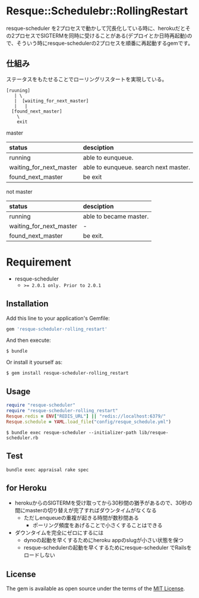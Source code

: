 # Resque::Schedulebr::RollingRestart
resque-scheduler を2プロセスで動かして冗長化している時に、herokuだとその2プロセスでSIGTERMを同時に受けることがある(デプロイとか日時再起動)ので、そういう時にresque-schedulerの2プロセスを順番に再起動するgemです。

## 仕組み
ステータスをもたせることでローリングリスタートを実現している。

```
[ruuning]
   | \
   |  [waiting_for_next_master]
   |   |
  [found_next_master]
    \
    exit
```

master

| status                  | desciption                            |
|:-|:-|
| running                 | able to eunqueue.                     |
| waiting_for_next_master | able to eunqueue. search next master. |
| found_next_master       | be exit                               |

not master

| status                  | desciption                            |
|:-|:-|
| running                 | able to became master.                |
| waiting_for_next_master | -                                     |
| found_next_master       | be exit.                              |

# Requirement
* resque-scheduler
  * `>= 2.0.1 only. Prior to 2.0.1`

## Installation

Add this line to your application's Gemfile:

```ruby
gem 'resque-scheduler-rolling_restart'
```

And then execute:

    $ bundle

Or install it yourself as:

    $ gem install resque-scheduler-rolling_restart

## Usage
```lib/resque-scheduler.rb
require "resque-scheduler"
require "resque-scheduler-rolling_restart"
Resque.redis = ENV["REDIS_URL"] || "redis://localhost:6379/"
Resque.schedule = YAML.load_file("config/resque_schedule.yml")
```

    $ bundle exec resque-scheduler --initializer-path lib/resque-scheduler.rb

## Test
```
bundle exec appraisal rake spec
```

## for Heroku
* herokuからのSIGTERMを受け取ってから30秒間の猶予があるので、30秒の間にmasterの切り替えが完了すればダウンタイムがなくなる
  * ただしenqueueの重複が起きる時間が数秒間ある
    * ポーリング頻度をあげることで小さくすることはできる
* ダウンタイムを完全にゼロにするには
  * dynoの起動を早くするためにheroku appのslugが小さい状態を保つ
  * resque-schedulerの起動を早くするためにresque-scheduler でRailsをロードしない

## License

The gem is available as open source under the terms of the [MIT License](https://opensource.org/licenses/MIT).

